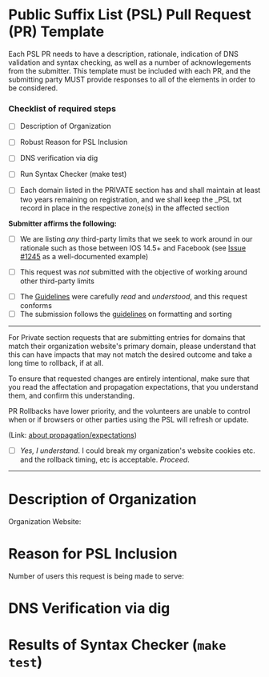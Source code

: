 Public Suffix List (PSL) Pull Request (PR) Template
====

Each PSL PR needs to have a description, rationale, indication of DNS validation and syntax checking, as well as a number of acknowlegements from the submitter.  This template must be included with each PR, and the submitting party MUST provide responses to all of the elements in order to be considered.

<!-- #### READ THIS FIRST ####

If you haven't yet, please read our guidelines:
https://github.com/publicsuffix/list/wiki/Guidelines#submit-the-change

Also, read them again, as many skip that part and 
get confused about why their PR is delayed or does
not get accepted when theirs didn't follow them.

A recent PR using the current template is 
https://github.com/publicsuffix/list/pull/1591, although 
the organization and description were not as substantial 
as desired, which required maintainers time to visit the 
requestors website to further research. 
Having more robust org/desc improves the PR processing 
pace due to the extra cycles not lost to research.
For an example of what an excellent description in a PR looks like
see https://github.com/publicsuffix/list/pull/615, 
although that example uses an earlier template.
-->
### Checklist of required steps

* [ ] Description of Organization
* [ ] Robust Reason for PSL Inclusion
* [ ] DNS verification via dig
* [ ] Run Syntax Checker (make test)

* [ ] Each domain listed in the PRIVATE section has and shall maintain at least two years remaining on registration, and we shall keep the \_PSL txt record in place in the respective zone(s) in the affected section

__Submitter affirms the following:__ 
<!--
Third-party Limits are used elsewhere, such as at Cloudflare, Let's 
Encrypt, Apple, GitLab or others, and having an entry in the PSL alters 
the manner in which those third-party systems or products treat 
a given domain name or sub-domains within it.

To be clear, it is appropriate to address how those limits impact 
your domain(s) directly with that third-party, and it is inappropriate 
to submit entries to the PSL as a means to work around those limits or 
restrictions.
-->
  * [ ] We are listing *any* third-party limits that we seek to work around in our rationale such as those between IOS 14.5+ and Facebook (see [Issue #1245](https://github.com/publicsuffix/list/issues/1245) as a well-documented example)

<!--
The purpose of the question above is to expose limit workarounds.
If there are third party limits that the PR seeks to overcome, those
must be listed within the rationale section of this request, and 
provide a good level of detail the effort that was made to work directly 
with the third part(y|ies) in attempting to address this within their 
rationale responsse below.
In all cases, software and services should be discouraged from use of
the PSL as a rate-limiting tool, and provide clear instructions to their
own clients, partners and users on the manner in which they can directly
request rate limit increases.
We treat the following as an attestation in the public record of the 
requesting party that they are not attempting to bypass rate limits through
the PR.
-->

  * [ ] This request was _not_ submitted with the objective of working around other third-party limits

<!--
The guidelines describe which section to place the entry, what the 
order of commented org placement, order of sorting of entries. 
(hint: TLD then SLD, Ascending sort)   Although it seems pedantic, 
the sorting and formatting rules help ensure all of the automation 
that uses the PSL operates correctly.  Typically both are solved or
neither.
-->

  * [ ] The [Guidelines](https://github.com/publicsuffix/list/wiki/Guidelines) were carefully _read_ and _understood_, and this request conforms
  * [ ] The submission follows the [guidelines](https://github.com/publicsuffix/list/wiki/Format) on formatting and sorting

<!-- 
Sorting and formatting of the entries is outlined in the guidelines 
and non-conforming requests are one of the largest sources of delay,
so getting this right initially will aid successfully having it 
proceed.  Miss-located entries and trailing spaces should be avoided.
-->

---

For Private section requests that are submitting entries for domains that match their organization website's primary domain, please understand that this can have impacts that may not match the desired outcome and take a long time to rollback, if at all.

To ensure that requested changes are entirely intentional, make sure that you read the affectation and propagation expectations, that you understand them, and confirm this understanding. 

PR Rollbacks have lower priority, and the volunteers are unable to control when or if browsers or other parties using the PSL will refresh or update.

<!-- 
Seriously, carefully read the downline flow of the PSL and the 
guidelines. Your request could very likely alter the cookie and 
certificate (as well as other) behaviours on your core domain name in 
ways that could be problematic for your business.

Rollback is really not predicatable, as those who use or incorporate 
the PSL do what they do, and when. It is not within the PSL volunteers' 
control to do anything about that.  

The volunteers are busy with new requests, and rollbacks are lowest 
priority, so if something gets broken by your PR, it will potentially 
stay that way for an indefinite period of time (typically long).
-->

(Link: [about propagation/expectations](https://github.com/publicsuffix/list/wiki/Guidelines#appropriate-expectations-on-derivative-propagation-use-or-inclusion))

 * [ ] *Yes, I understand*.  I could break my organization's website cookies etc. and the rollback timing, etc is acceptable.  *Proceed*.
---


<!--

As you complete each item in the checklist please mark it with an X

Example:

* [x] Description of Organization

-->

Description of Organization
====

<!--
PROVIDE AT LEAST THREE SENTENCES (the more the better) but
avoid the promotional stuff about how wonderful it is, and 
please do not copy and paste the mission statement or 
elevator pitch from your org's website.

Also tell us who you (submitter) are and represent (i.e. 
individual, non-profit volunteer, engineer at a business) 
and what you do (i.e. DynDNS, Hosting, etc), and what your 
role is as submitter with respect to the org and the 
submission.

For the org description, there is less interest in the 
promotional / marketing information about the org and more 
a focus on having concise description of the core focus of 
the submitting org, specifically with context/connection 
to this request.
-->

Organization Website: 
<!-- 
Provide the website address of 
the Org as a full URL ie https://example.com 
-->

Reason for PSL Inclusion
====

<!--
Please tell us why your domain(s) should be listed in the PSL
(i.e. Cookie Security, Let's Encrypt issuance, IOS/Facebook, 
Cloudflare etc) and clearly confirm that any private section 
names hold registration term longer than 2 years and shall 
maintain more than 1 year term in order to remain listed.

If you are attempting to work around third party limits, use 
this area to describe how and detail the mannner in which you 
have first attempted to engage those third parties on the 
matter.

Please also include the numbers of any past Issue # or PR # 
specifically related to this submission or section.

Three or more sentences here that describe the purpose for 
which your PR should be included in the PSL.  There is no 
upper limit, but six paragraphs seems like a rational stop.
-->

Number of users this request is being made to serve:
<!--
Identify if this is current or an estimate.
-->


DNS Verification via dig
=======

<!--
For each domain you'd like to add to the list please create
a DNS verification record pointing to your pull request.

For example, if you'd like to add example.com and example.net
you would need to provide the following verifications:

```
dig +short TXT _psl.example.com
"https://github.com/publicsuffix/list/pull/XXXX"
```

```
dig +short TXT _psl.example.net
"https://github.com/publicsuffix/list/pull/XXXX"
```

Note that XXXX is replaced with the number of your pull request.

We ask that you leave this record in place while you want 
your entry to remain in the PSL, so that future (TBD) 
automation can remove entries where the record is not present.

-->

Results of Syntax Checker (`make test`)
=========

<!--
Please verify that you followed the correct syntax and nothing broke

git clone https://github.com/publicsuffix/list.git
cd list
make test

Simply let us know that you ran the test and those results
-->


